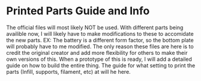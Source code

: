 # Printed Parts Guide and Info

The official files will most likely NOT be used. With different parts being availible now, I will likely have to make modifications to these to accomidate the new parts. EX: The battery is a different form factor, so the bottom plate will probably have to me modified.
The only reason these files are here is to credit the original creator and add more flexibility for others to make their own versions of this. When a prototype of this is ready, I will add a detailed guide on how to build the entire thing. The guide for what setting to print the parts (Infill, supports, filament, etc) at will he here.
